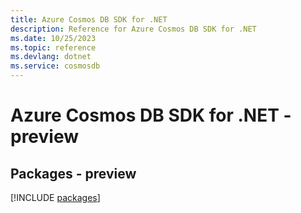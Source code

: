 ```yaml
---
title: Azure Cosmos DB SDK for .NET
description: Reference for Azure Cosmos DB SDK for .NET
ms.date: 10/25/2023
ms.topic: reference
ms.devlang: dotnet
ms.service: cosmosdb
---
```

# Azure Cosmos DB SDK for .NET - preview
## Packages - preview
[!INCLUDE [packages](cosmos-db-index.md)]